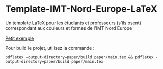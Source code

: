 # Template-IMT-Nord-Europe-LaTeX
Un template LaTeX pour les étudiants et professeurs (s'ils osent) correspondant aux couleurs et formes de l'IMT Nord Europe

[Petit exemple](paper/build/main.pdf)

Pour build le projet, utilisez la commande :

```pdflatex -output-directory=paper/build paper/main.tex && pdflatex -output-directory=paper/build paper/main.tex```
